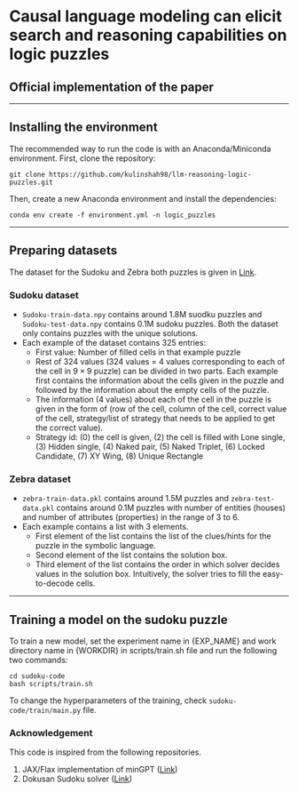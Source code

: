 
# Causal language modeling can elicit search and reasoning capabilities on logic puzzles
## Official implementation of the paper


---- 

## Installing the environment

The recommended way to run the code is with an Anaconda/Miniconda environment. First, clone the repository:

```
git clone https://github.com/kulinshah98/llm-reasoning-logic-puzzles.git
```

Then, create a new Anaconda environment and install the dependencies:
```
conda env create -f environment.yml -n logic_puzzles
```
---- 
## Preparing datasets

The dataset for the Sudoku and Zebra both puzzles is given in [Link](https://drive.google.com/drive/folders/1TluiZjYl-zLdbxjVmhfWl-WyX_OvD7UW?usp=sharing). 

### Sudoku dataset

- `Sudoku-train-data.npy` contains around 1.8M suodku puzzles and `Sudoku-test-data.npy` contains 0.1M sudoku puzzles. Both the dataset only contains puzzles with the unique solutions. 
- Each example of the dataset contains 325 entries: 
    - First value: Number of filled cells in that example puzzle
    - Rest of 324 values (324 values = 4 values corresponding to each of the cell in $9 \times 9$ puzzle) can be divided in two parts. Each example first contains the information about the cells given in the puzzle and followed by the information about the empty cells of the puzzle. 
    - The information (4 values) about each of the cell in the puzzle is given in the form of (row of the cell, column of the cell, correct value of the cell, strategy/list of strategy that needs to be applied to get the correct value). 
    - Strategy id: (0) the cell is given, (2) the cell is filled with Lone single, (3) Hidden single, (4) Naked pair, (5) Naked Triplet, (6) Locked Candidate, (7) XY Wing,
    (8) Unique Rectangle


### Zebra dataset

- `zebra-train-data.pkl` contains around 1.5M puzzles and `zebra-test-data.pkl` contains around 0.1M puzzles with number of entities (houses) and number of attributes (properties) in the range of 3 to 6. 
- Each example contains a list with 3 elements. 
    - First element of the list contains the list of the clues/hints for the puzzle in the symbolic language. 
    - Second element of the list contains the solution box. 
    - Third element of the list contains the order in which solver decides values in the solution box. Intuitively, the solver tries to fill the easy-to-decode cells. 





---- 
## Training a model on the sudoku puzzle

To train a new model, set the experiment name in {EXP_NAME} and work directory name in {WORKDIR} in scripts/train.sh file and run the following two commands:

```
cd sudoku-code
bash scripts/train.sh
```

To change the hyperparameters of the training, check `sudoku-code/train/main.py` file.


### Acknowledgement

This code is inspired from the following repositories.

1. JAX/Flax implementation of minGPT ([Link](https://github.com/brentyi/minGPT-flax/tree/master))
2. Dokusan Sudoku solver ([Link](https://github.com/unmade/dokusan))